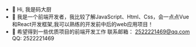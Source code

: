 - 👋 Hi, 我是码大厨
- 👀 我是一个前端开发者，我比较了解JavaScript、Html、Css，会一点点Vue和React开发框架,我可以熟练的开发前中后的web应用项目！
- 🌱 希望得到一些优质项目的前端开发工作
联系邮箱： 2522221469@qq.com
QQ: 2522221469
<!---
cuicongkun/cuicongkun is a ✨ special ✨ repository because its `README.md` (this file) appears on your GitHub profile.
You can click the Preview link to take a look at your changes.
--->
